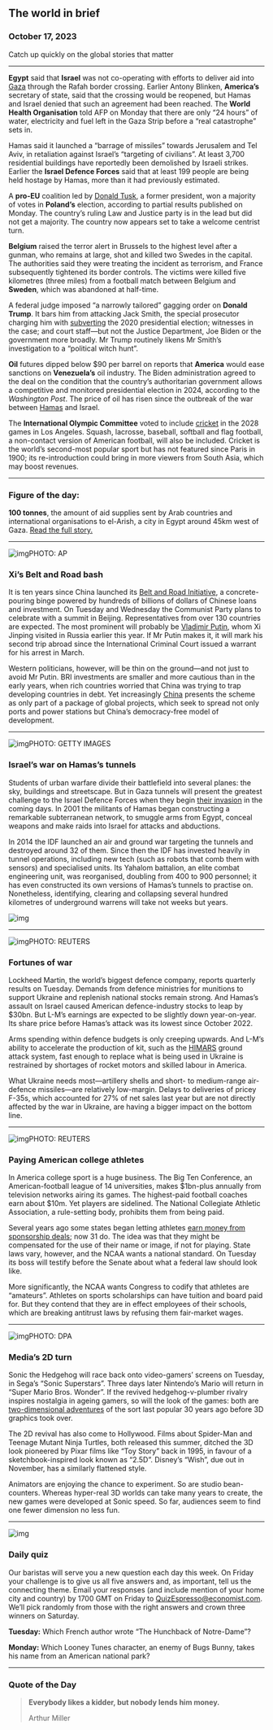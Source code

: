 ## The world in brief

### October 17, 2023

Catch up quickly on the global stories that matter



------



**Egypt** said that **Israel** was not co-operating with efforts to deliver aid into [Gaza](https://www.economist.com/middle-east-and-africa/2023/10/15/gazas-evacuees-are-racing-south-with-nowhere-safe-to-go) through the Rafah border crossing. Earlier Antony Blinken, **America’s** secretary of state, said that the crossing would be reopened, but Hamas and Israel denied that such an agreement had been reached. The **World Health Organisation** told AFP on Monday that there are only “24 hours” of water, electricity and fuel left in the Gaza Strip before a “real catastrophe” sets in.

Hamas said it launched a “barrage of missiles” towards Jerusalem and Tel Aviv, in retaliation against Israel’s “targeting of civilians”. At least 3,700 residential buildings have reportedly been demolished by Israeli strikes. Earlier the **Israel Defence Forces** said that at least 199 people are being held hostage by Hamas, more than it had previously estimated.

A **pro-EU** coalition led by [Donald Tusk](https://www.economist.com/europe/2023/10/15/exit-polls-suggest-a-big-victory-for-polands-opposition), a former president, won a majority of votes in **Poland’s** election, according to partial results published on Monday. The country’s ruling Law and Justice party is in the lead but did not get a majority. The country now appears set to take a welcome centrist turn.

**Belgium** raised the terror alert in Brussels to the highest level after a gunman, who remains at large, shot and killed two Swedes in the capital. The authorities said they were treating the incident as terrorism, and France subsequently tightened its border controls. The victims were killed five kilometres (three miles) from a football match between Belgium and **Sweden**, which was abandoned at half-time.

A federal judge imposed “a narrowly tailored” gagging order on **Donald Trump**. It bars him from attacking Jack Smith, the special prosecutor charging him with [subverting](https://www.economist.com/leaders/2023/08/02/donald-trump-is-accused-of-democracys-gravest-political-crime) the 2020 presidential election; witnesses in the case; and court staff—but not the Justice Department, Joe Biden or the government more broadly. Mr Trump routinely likens Mr Smith’s investigation to a “political witch hunt”.

**Oil** futures dipped below $90 per barrel on reports that **America** would ease sanctions on **Venezuela’s** oil industry. The Biden administration agreed to the deal on the condition that the country’s authoritarian government allows a competitive and monitored presidential election in 2024, according to the *Washington Post*. The price of oil has risen since the outbreak of the war between [Hamas](https://www.economist.com/the-economist-explains/2023/10/10/how-powerful-is-hamas) and Israel.

The **International Olympic Committee** voted to include [cricket](https://www.economist.com/culture/2023/10/13/cricket-will-make-the-olympics-bigger-and-better) in the 2028 games in Los Angeles. Squash, lacrosse, baseball, softball and flag football, a non-contact version of American football, will also be included. Cricket is the world’s second-most popular sport but has not featured since Paris in 1900; its re-introduction could bring in more viewers from South Asia, which may boost revenues.



------



### Figure of the day: 

**100 tonnes**, the amount of aid supplies sent by Arab countries and international organisations to el-Arish, a city in Egypt around 45km west of Gaza. [Read the full story.](https://www.economist.com/middle-east-and-africa/2023/10/15/gazas-evacuees-are-racing-south-with-nowhere-safe-to-go)



------



![img](https://niceboy.online/insight/public/Espresso/PHOTOS/20231021_dap308.jpg)PHOTO: AP

### Xi’s Belt and Road bash

It is ten years since China launched its [Belt and Road Initiative](https://www.economist.com/china/2023/09/06/the-path-ahead-for-chinas-belt-and-road-initiative), a concrete-pouring binge powered by hundreds of billions of dollars of Chinese loans and investment. On Tuesday and Wednesday the Communist Party plans to celebrate with a summit in Beijing. Representatives from over 130 countries are expected. The most prominent will probably be [Vladimir Putin](https://www.economist.com/international/2023/03/19/what-does-xi-jinping-want-from-vladimir-putin), whom Xi Jinping visited in Russia earlier this year. If Mr Putin makes it, it will mark his second trip abroad since the International Criminal Court issued a warrant for his arrest in March.

Western politicians, however, will be thin on the ground—and not just to avoid Mr Putin. BRI investments are smaller and more cautious than in the early years, when rich countries worried that China was trying to trap developing countries in debt. Yet increasingly [China](https://www.economist.com/china/2023/09/07/the-belt-and-road-as-seen-from-china) presents the scheme as only part of a package of global projects, which seek to spread not only ports and power stations but China’s democracy-free model of development.



------



![img](https://niceboy.online/insight/public/Espresso/PHOTOS/20231021_dap311.jpg)PHOTO: GETTY IMAGES

### Israel’s war on Hamas’s tunnels

Students of urban warfare divide their battlefield into several planes: the sky, buildings and streetscape. But in Gaza tunnels will present the greatest challenge to the Israel Defence Forces when they begin [their invasion](https://www.economist.com/middle-east-and-africa/2023/10/11/brutal-urban-warfare-awaits-israels-army-in-gaza) in the coming days. In 2001 the militants of Hamas began constructing a remarkable subterranean network, to smuggle arms from Egypt, conceal weapons and make raids into Israel for attacks and abductions.

In 2014 the IDF launched an air and ground war targeting the tunnels and destroyed around 32 of them. Since then the IDF has invested heavily in tunnel operations, including new tech (such as robots that comb them with sensors) and specialised units. Its Yahalom battalion, an elite combat engineering unit, was reorganised, doubling from 400 to 900 personnel; it has even constructed its own versions of Hamas’s tunnels to practise on. Nonetheless, identifying, clearing and collapsing several hundred kilometres of underground warrens will take not weeks but years.

![img](https://niceboy.online/insight/public/Espresso/PHOTOS/20231021_DAM909.jpg)



------



![img](https://niceboy.online/insight/public/Espresso/PHOTOS/20231021_dap302.jpg)PHOTO: REUTERS

### Fortunes of war

Lockheed Martin, the world’s biggest defence company, reports quarterly results on Tuesday. Demands from defence ministries for munitions to support Ukraine and replenish national stocks remain strong. And Hamas’s assault on Israel caused American defence-industry stocks to leap by $30bn. But L-M’s earnings are expected to be slightly down year-on-year. Its share price before Hamas’s attack was its lowest since October 2022.

Arms spending within defence budgets is only creeping upwards. And L-M’s ability to accelerate the production of kit, such as the [HIMARS](https://www.economist.com/the-economist-explains/2023/07/21/how-two-new-munitions-could-affect-the-war-in-ukraine) ground attack system, fast enough to replace what is being used in Ukraine is restrained by shortages of rocket motors and skilled labour in America.

What Ukraine needs most—artillery shells and short- to medium-range air-defence missiles—are relatively low-margin. Delays to deliveries of pricey F-35s, which accounted for 27% of net sales last year but are not directly affected by the war in Ukraine, are having a bigger impact on the bottom line.



------



![img](https://niceboy.online/insight/public/Espresso/PHOTOS/20231021_dap305.jpg)PHOTO: REUTERS

### Paying American college athletes

In America college sport is a huge business. The Big Ten Conference, an American-football league of 14 universities, makes $1bn-plus annually from television networks airing its games. The highest-paid football coaches earn about $10m. Yet players are sidelined. The National Collegiate Athletic Association, a rule-setting body, prohibits them from being paid.

Several years ago some states began letting athletes [earn money from sponsorship deals](https://www.economist.com/the-economist-explains/2021/05/21/why-college-athletes-in-america-are-fighting-to-get-paid); now 31 do. The idea was that they might be compensated for the use of their name or image, if not for playing. State laws vary, however, and the NCAA wants a national standard. On Tuesday its boss will testify before the Senate about what a federal law should look like.

More significantly, the NCAA wants Congress to codify that athletes are “amateurs”. Athletes on sports scholarships can have tuition and board paid for. But they contend that they are in effect employees of their schools, which are breaking antitrust laws by refusing them fair-market wages.



------



![img](https://niceboy.online/insight/public/Espresso/PHOTOS/20231021_dap304.jpg)PHOTO: DPA

### Media’s 2D turn

Sonic the Hedgehog will race back onto video-gamers’ screens on Tuesday, in Sega’s “Sonic Superstars”. Three days later Nintendo’s Mario will return in “Super Mario Bros. Wonder”. If the revived hedgehog-v-plumber rivalry inspires nostalgia in ageing gamers, so will the look of the games: both are [two-dimensional adventures](https://www.economist.com/culture/2023/10/12/mario-and-sonic-the-hedgehog-lead-a-2d-turn-in-entertainment) of the sort last popular 30 years ago before 3D graphics took over.

The 2D revival has also come to Hollywood. Films about Spider-Man and Teenage Mutant Ninja Turtles, both released this summer, ditched the 3D look pioneered by Pixar films like “Toy Story” back in 1995, in favour of a sketchbook-inspired look known as “2.5D”. Disney’s “Wish”, due out in November, has a similarly flattened style.

Animators are enjoying the chance to experiment. So are studio bean-counters. Whereas hyper-real 3D worlds can take many years to create, the new games were developed at Sonic speed. So far, audiences seem to find one fewer dimension no less fun.



------



![img](https://niceboy.online/insight/public/Espresso/PHOTOS/QuizNEW_179.jpeg)

### Daily quiz

Our baristas will serve you a new question each day this week. On Friday your challenge is to give us all five answers and, as important, tell us the connecting theme. Email your responses (and include mention of your home city and country) by 1700 GMT on Friday to [QuizEspresso@economist.com](https://mail.google.com/mail/?view=cm&fs=1&tf=1&to=QuizEspresso@economist.com). We’ll pick randomly from those with the right answers and crown three winners on Saturday.

**Tuesday:** Which French author wrote “The Hunchback of Notre-Dame”?

**Monday:** Which Looney Tunes character, an enemy of Bugs Bunny, takes his name from an American national park?



------



### Quote of the Day

> **Everybody likes a kidder, but nobody lends him money.**
>
> Arthur Miller






